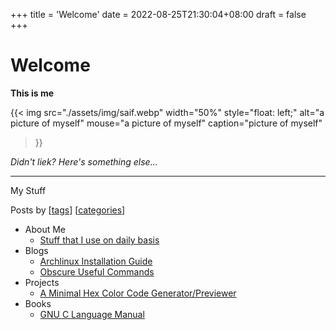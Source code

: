 +++
title = 'Welcome'
date = 2022-08-25T21:30:04+08:00
draft = false
+++

# Welcome

**This is me**

{{<
    img
    src="./assets/img/saif.webp"
    width="50%"
    style="float: left;"
    alt="a picture of myself"
    mouse="a picture of myself"
    caption="picture of myself"
>}}

*Didn't liek?*
*Here's something else...*

---

My Stuff

Posts by [[tags](/tags)] [[categories](/categories)]


- About Me
    - [Stuff that I use on daily basis](./blogs/stuff-i-use)
- Blogs
    - [Archlinux Installation Guide](./blogs/install-arch)
    - [Obscure Useful Commands](../blogs/obscure-useful-commands)
- Projects
    - [A Minimal Hex Color Code Generator/Previewer](https://hex-color-previewer.vercel.app/)
- Books
    - [GNU C Language Manual](../books/gnu-c-language-manual)
